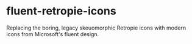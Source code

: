 # fluent-retropie-icons
Replacing the boring, legacy skeuomorphic Retropie icons with modern icons from Microsoft's fluent design.

